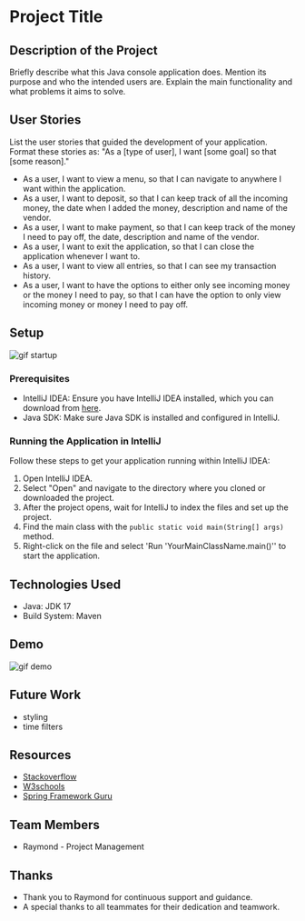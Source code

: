 # Project Title

## Description of the Project

Briefly describe what this Java console application does. Mention its purpose and who the intended users are. Explain the main functionality and what problems it aims to solve.

## User Stories

List the user stories that guided the development of your application. Format these stories as: "As a [type of user], I want [some goal] so that [some reason]."

- As a user, I want to view a menu, so that I can navigate to anywhere I want within the application.
- As a user, I want to deposit, so that I can keep track of all the incoming money, the date when I added
the money, description and name of the vendor.
- As a user, I want to make payment, so that I can keep track of the money I need to pay off, the date,
description and name of the vendor.
- As a user, I want to exit the application, so that I can close the application whenever I want to.
- As a user, I want to view all entries, so that I can see my transaction history.
- As a user, I want to have the options to either only see incoming money or the money I need to pay, so that I can have
the option to only view incoming money or money I need to pay off.

## Setup
  
![gif startup](https://s7.ezgif.com/tmp/ezgif-7f7197995cf973.gif)

### Prerequisites

- IntelliJ IDEA: Ensure you have IntelliJ IDEA installed, which you can download from [here](https://www.jetbrains.com/idea/download/).
- Java SDK: Make sure Java SDK is installed and configured in IntelliJ.

### Running the Application in IntelliJ

Follow these steps to get your application running within IntelliJ IDEA:

1. Open IntelliJ IDEA.
2. Select "Open" and navigate to the directory where you cloned or downloaded the project.
3. After the project opens, wait for IntelliJ to index the files and set up the project.
4. Find the main class with the `public static void main(String[] args)` method.
5. Right-click on the file and select 'Run 'YourMainClassName.main()'' to start the application.

## Technologies Used

- Java: JDK 17
- Build System: Maven

## Demo

![gif demo](https://s2.ezgif.com/tmp/ezgif-2a78a55dba0c71.gif)

## Future Work

- styling 
- time filters

## Resources

- [Stackoverflow](https://www.examphttps://stackoverflow.com/questions)
- [W3schools](https://www.w3schools.com/)
- [Spring Framework Guru](https://springframework.guru/)


## Team Members

- Raymond - Project Management

## Thanks

- Thank you to Raymond for continuous support and guidance.
- A special thanks to all teammates for their dedication and teamwork.
